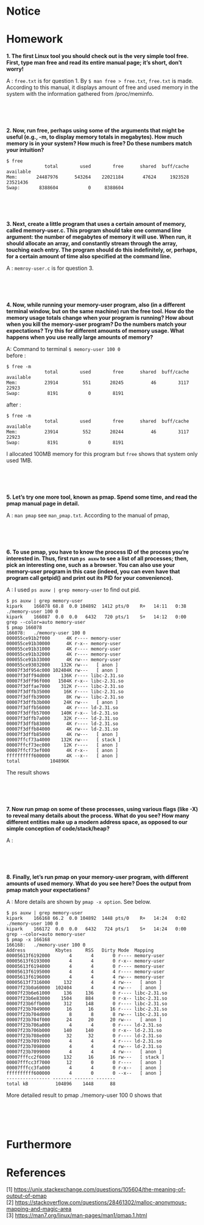 
# Notice

# Homework

**1. The first Linux tool you should check out is the very simple tool free. First, type man free and read its entire manual page; it’s short, don’t worry!**

A : `free.txt` is for question 1. By `$ man free > free.txt`, `free.txt` is made. According to this manual, it displays amount of free and used memory in the system with the information gathered from /proc/meminfo.

<br><br><br>

**2. Now, run free, perhaps using some of the arguments that might be useful (e.g., -m, to display memory totals in megabytes). How much memory is in your system? How much is free? Do these numbers match your intuition?**

  ```
  $ free
                total        used        free      shared  buff/cache   available
  Mem:       24487976      543264    22021184       47624     1923528    23521436
  Swap:       8388604           0     8388604

  ```

<br><br><br>

**3. Next, create a little program that uses a certain amount of memory, called memory-user.c. This program should take one command line argument: the number of megabytes of memory it will use. When run, it should allocate an array, and constantly stream through the array, touching each entry. The program should do this indefinitely, or, perhaps, for a certain amount of time also specified at the command line.**

A : `memroy-user.c` is for question 3. 

<br><br><br>

**4. Now, while running your memory-user program, also (in a different terminal window, but on the same machine) run the free tool. How do the memory usage totals change when your program is running? How about when you kill the memory-user program? Do the numbers match your expectations? Try this for different amounts of memory usage. What happens when you use really large amounts of memory?**

A: Command to terminal `$ memory-user 100 0`  
before : 
  ```
  $ free -m
                total        used        free      shared  buff/cache   available
  Mem:          23914         551       20245          46        3117       22923
  Swap:          8191           0        8191
  ```
after : 
  ```
  $ free -m
                total        used        free      shared  buff/cache   available
  Mem:          23914         552       20244          46        3117       22923
  Swap:          8191           0        8191
  ```
  I allocated 100MB memory for this program but `free` shows that system only used 1MB. 
  
<br><br><br>

**5. Let’s try one more tool, known as pmap. Spend some time, and read the pmap manual page in detail.**

A : `man pmap` see `man_pmap.txt`. According to the manual of pmap, 

<br><br><br>

**6. To use pmap, you have to know the process ID of the process you’re interested in. Thus, first run `ps auxw` to see a list of all processes; then, pick an interesting one, such as a browser. You can also use your memory-user program in this case (indeed, you can even have that program call getpid() and print out its PID for your convenience).**

A : I used `ps auxw | grep memory-user` to find out pid.

  ```
  $ ps auxw | grep memory-user
  kipark    166078 68.8  0.0 104892  1412 pts/0    R+   14:11   0:38 ./memory-user 100 0
  kipark    166087  0.0  0.0   6432   720 pts/1    S+   14:12   0:00 grep --color=auto memory-user
  $ pmap 166078
  166078:   ./memory-user 100 0
  000055ce91b2f000      4K r---- memory-user
  000055ce91b30000      4K r-x-- memory-user
  000055ce91b31000      4K r---- memory-user
  000055ce91b32000      4K r---- memory-user
  000055ce91b33000      4K rw--- memory-user
  000055ce93032000    132K rw---   [ anon ]
  00007f3df954c000 102404K rw---   [ anon ]
  00007f3dff94d000    136K r---- libc-2.31.so
  00007f3dff96f000   1504K r-x-- libc-2.31.so
  00007f3dffae7000    312K r---- libc-2.31.so
  00007f3dffb35000     16K r---- libc-2.31.so
  00007f3dffb39000      8K rw--- libc-2.31.so
  00007f3dffb3b000     24K rw---   [ anon ]
  00007f3dffb56000      4K r---- ld-2.31.so
  00007f3dffb57000    140K r-x-- ld-2.31.so
  00007f3dffb7a000     32K r---- ld-2.31.so
  00007f3dffb83000      4K r---- ld-2.31.so
  00007f3dffb84000      4K rw--- ld-2.31.so
  00007f3dffb85000      4K rw---   [ anon ]
  00007ffcf73a4000    132K rw---   [ stack ]
  00007ffcf73ec000     12K r----   [ anon ]
  00007ffcf73ef000      4K r-x--   [ anon ]
  ffffffffff600000      4K --x--   [ anon ]
  total           104896K
  ```
The result shows  

<br><br><br>

**7. Now run pmap on some of these processes, using various flags (like -X) to reveal many details about the process. What do you see? How many different entities make up a modern address space, as opposed to our simple conception of code/stack/heap?**

A : 
  
<br><br><br>

**8. Finally, let’s run pmap on your memory-user program, with different amounts of used memory. What do you see here? Does the output from pmap match your expectations?**

A : More details are shown by `pmap -x option`. See below.
  ```
  $ ps auxw | grep memory-user
  kipark    166168 66.2  0.0 104892  1448 pts/0    R+   14:24   0:02 ./memory-user 100 0
  kipark    166172  0.0  0.0   6432   724 pts/1    S+   14:24   0:00 grep --color=auto memory-user
  $ pmap -x 166168
  166168:   ./memory-user 100 0
  Address           Kbytes     RSS   Dirty Mode  Mapping
  00005613f6192000       4       4       0 r---- memory-user
  00005613f6193000       4       4       0 r-x-- memory-user
  00005613f6194000       4       4       0 r---- memory-user
  00005613f6195000       4       4       4 r---- memory-user
  00005613f6196000       4       4       4 rw--- memory-user
  00005613f7316000     132       4       4 rw---   [ anon ]
  00007f23b0a60000  102404       4       4 rw---   [ anon ]
  00007f23b6e61000     136     136       0 r---- libc-2.31.so
  00007f23b6e83000    1504     884       0 r-x-- libc-2.31.so
  00007f23b6ffb000     312     148       0 r---- libc-2.31.so
  00007f23b7049000      16      16      16 r---- libc-2.31.so
  00007f23b704d000       8       8       8 rw--- libc-2.31.so
  00007f23b704f000      24      20      20 rw---   [ anon ]
  00007f23b706a000       4       4       0 r---- ld-2.31.so
  00007f23b706b000     140     140       0 r-x-- ld-2.31.so
  00007f23b708e000      32      32       0 r---- ld-2.31.so
  00007f23b7097000       4       4       4 r---- ld-2.31.so
  00007f23b7098000       4       4       4 rw--- ld-2.31.so
  00007f23b7099000       4       4       4 rw---   [ anon ]
  00007fffcc2f6000     132      16      16 rw---   [ stack ]
  00007fffcc3f7000      12       0       0 r----   [ anon ]
  00007fffcc3fa000       4       4       0 r-x--   [ anon ]
  ffffffffff600000       4       0       0 --x--   [ anon ]
  ---------------- ------- ------- -------
  total kB          104896    1448      88
  ```
  More detailed result to pmap ./memory-user 100 0 shows that 
  
<br><br><br>

# Furthermore

# References
[1] https://unix.stackexchange.com/questions/105604/the-meaning-of-output-of-pmap  
[2] https://stackoverflow.com/questions/28461302/malloc-anonymous-mapping-and-magic-area  
[3] https://man7.org/linux/man-pages/man1/pmap.1.html  

